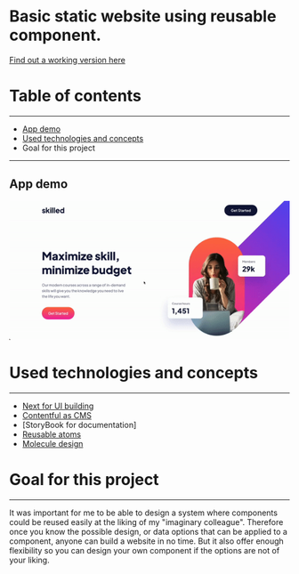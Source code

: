 # Basic static website using reusable component.

[Find out a working version here](https://static-web-with-reusable-component.netlify.app/)

# Table of contents

---

- [App demo](#app-demo)
- [Used technologies and concepts](#used-technologies-and-concepts)
- Goal for this project

---

App demo
---

![Alt Text](/media/static-web.gif)


# Used technologies and concepts
---

- [Next for UI building](https://github.com/P-NBLT/static-website-project/blob/main/pages/index.js)
- [Contentful as CMS](https://github.com/P-NBLT/static-website-project/blob/main/util/contentfulPost.js)
- [StoryBook for documentation]
- [Reusable atoms](https://github.com/P-NBLT/static-website-project/blob/main/component/atoms/Button/Button.js)
- [Molecule design](https://github.com/P-NBLT/static-website-project/blob/main/component/molecules/CardContainer/CardContainer.js)

# Goal for this project
---

It was important for me to be able to design a system where components could be reused easily at the liking of my "imaginary colleague". Therefore once you know the possible design, or data options that can be applied to a component, anyone can build a website in no time. But it also offer enough flexibility so you can design your own component if the options are not of your liking.
